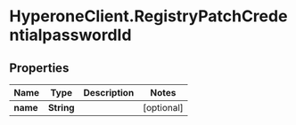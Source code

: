# HyperoneClient.RegistryPatchCredentialpasswordId

## Properties

Name | Type | Description | Notes
------------ | ------------- | ------------- | -------------
**name** | **String** |  | [optional] 


